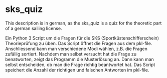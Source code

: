 # sks_quiz

This description is in german, as the sks_quiz is a quiz for the theoretic part of a german sailing license.

Ein Python 3 Script um die Fragen für die SKS (Sportküstenschifferschein) Theorieprüfung zu üben. Das Script öffnet die Fragen aus dem pkl-file. Anschliessend kann man verschiedene Modi wählen, z.B. die Fragen zufällig sortiert. Nachdem man selbst versucht hat die Frage zu benatworten, zeigt das Programm die Musterlösung an. Dann kann man selbst entscheiden, ob man die Frage richtig beantwortet hat. Das Script speichert die Anzahl der richtigen und falschen Antworten im pkl-file.

